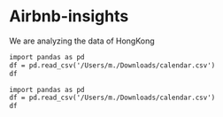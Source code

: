 # Airbnb-insights
We are analyzing the data of HongKong
```diff
import pandas as pd
df = pd.read_csv('/Users/m./Downloads/calendar.csv')
df
```

````diff
import pandas as pd
df = pd.read_csv('/Users/m./Downloads/calendar.csv')
df
